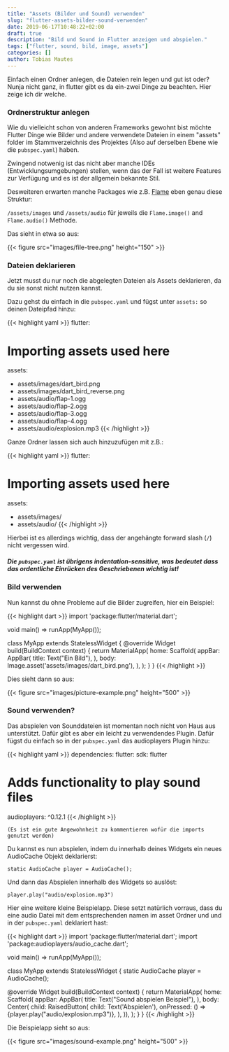```yaml
---
title: "Assets (Bilder und Sound) verwenden"
slug: "flutter-assets-bilder-sound-verwenden" 
date: 2019-06-17T10:48:22+02:00
draft: true
description: "Bild und Sound in Flutter anzeigen und abspielen."
tags: ["flutter, sound, bild, image, assets"]
categories: []
author: Tobias Mautes
---
```


<!-----
Original: https://drive.google.com/open?id=1xGw86C4VOeZPd70DW9UqkMi60UNKMC_1obeFYQityC0
----->

Einfach einen Ordner anlegen, die Dateien rein legen und gut ist oder? Nunja nicht ganz, in flutter gibt es da ein-zwei Dinge zu beachten. Hier zeige ich dir welche.
<!--more-->

### Ordnerstruktur anlegen

Wie du vielleicht schon von anderen Frameworks gewohnt bist möchte Flutter Dinge wie Bilder und andere verwendete Dateien in einem "assets" folder im Stammverzeichnis des Projektes (Also auf derselben Ebene wie die `pubspec.yaml`) haben. 

Zwingend notwenig ist das nicht aber manche IDEs (Entwicklungsumgebungen) stellen, wenn das der Fall ist weitere Features zur Verfügung und es ist der allgemein bekannte Stil. 

Desweiteren erwarten manche Packages wie z.B. [Flame](https://pub.dev/packages/flame) eben genau diese Struktur: 

`/assets/images` und `/assets/audio` für jeweils die `Flame.image()` and `Flame.audio()` Methode. 

Das sieht in etwa so aus:

{{< figure src="images/file-tree.png" height="150" >}}

### Dateien deklarieren

Jetzt musst du nur noch die abgelegten Dateien als Assets deklarieren, da du sie sonst nicht nutzen kannst. 

Dazu gehst du einfach in die `pubspec.yaml` und fügst unter `assets:` so deinen Dateipfad hinzu: 

{{< highlight yaml >}}
flutter:

 # Importing assets used here
 assets:
   - assets/images/dart_bird.png
   - assets/images/dart_bird_reverse.png
   - assets/audio/flap-1.ogg
   - assets/audio/flap-2.ogg
   - assets/audio/flap-3.ogg
   - assets/audio/flap-4.ogg
   - assets/audio/explosion.mp3
{{< /highlight >}}

Ganze Ordner lassen sich auch hinzuzufügen mit z.B.: 

{{< highlight yaml >}}
flutter:

 # Importing assets used here
 assets:
   - assets/images/
   - assets/audio/
{{< /highlight >}}

Hierbei ist es allerdings wichtig, dass der angehängte forward slash (`/`) nicht vergessen wird.


##### Die `pubspec.yaml` ist übrigens indentation-sensitive, was bedeutet dass das ordentliche Einrücken des Geschriebenen wichtig ist!

### Bild verwenden

Nun kannst du ohne Probleme auf die Bilder zugreifen, hier ein Beispiel:

{{< highlight dart >}}
import 'package:flutter/material.dart';

void main() => runApp(MyApp());

class MyApp extends StatelessWidget {
 @override
 Widget build(BuildContext context) {
   return MaterialApp(
     home: Scaffold(
       appBar: AppBar(
         title: Text("Ein Bild"),
       ),
       body: Image.asset('assets/images/dart_bird.png'),
     ),
   );
 }
}
{{< /highlight >}}

Dies sieht dann so aus:

{{< figure src="images/picture-example.png" height="500" >}}




### Sound verwenden?

Das abspielen von Sounddateien ist momentan noch nicht von Haus aus unterstützt. Dafür gibt es aber ein leicht zu verwendendes Plugin. Dafür fügst du einfach so in der `pubspec.yaml` das audioplayers Plugin hinzu:

{{< highlight yaml >}}
dependencies:
 flutter:
   sdk: flutter

 # Adds functionality to play sound files
 audioplayers: ^0.12.1
{{< /highlight >}}

    (Es ist ein gute Angewohnheit zu kommentieren wofür die imports genutzt werden)

Du kannst es nun abspielen, indem du innerhalb deines Widgets ein neues AudioCache Objekt deklarierst:

`static AudioCache player = AudioCache();`

Und dann das Abspielen innerhalb des Widgets so auslöst:

`player.play("audio/explosion.mp3")`

Hier eine weitere kleine Beispielapp. Diese setzt natürlich vorraus, dass du eine audio Datei mit dem entsprechenden namen im asset Ordner und und in der `pubspec.yaml` deklariert hast:

{{< highlight dart >}}
import 'package:flutter/material.dart';
import 'package:audioplayers/audio_cache.dart';

void main() => runApp(MyApp());

class MyApp extends StatelessWidget {
 static AudioCache player = AudioCache();

 @override
 Widget build(BuildContext context) {
   return MaterialApp(
     home: Scaffold(
         appBar: AppBar(
           title: Text("Sound abspielen Beispiel"),
         ),
         body: Center(
           child: RaisedButton(
             child: Text('Abspielen'),
             onPressed: () => {player.play("audio/explosion.mp3")},
           ),
         )),
   );
 }
}
{{< /highlight >}}

Die Beispielapp sieht so aus:

{{< figure src="images/sound-example.png" height="500" >}}
